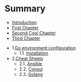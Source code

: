 # Summary

* [Introduction](README.md)
* [First Chapter](chapter1.md)
* [Second Cool Chapter](second/second-chapter.md)
* [Third Chapter](third-chapter.md)
- 1.[Go environment configuration](second/second-chapter.md)
	- 1.1. [Installation](third-chapter.md)
- 2.[Cheat Sheets](cheatsheets/README.md)
	- 2.1. [Ansible](cheatsheets/ansible/README.md)
	- 2.2. [Consul](cheatsheets/consul/README.md)
	- 2.3. [Golang](cheatsheets/golang/README.md)
	


